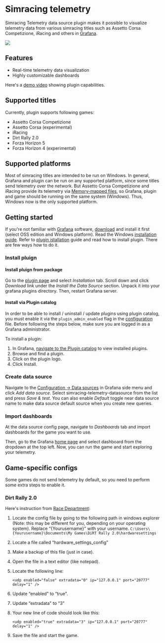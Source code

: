 # Simracing telemetry

Simracing Telemetry data source plugin makes it possible to visualize telemetry
data from various simracing titles such as Assetto Corsa Competizione, iRacing 
and others in [Grafana](https://grafana.com/).

<img src="https://user-images.githubusercontent.com/4932851/166692176-6867ccf4-1726-438e-ba52-783696f412b1.png" />

## Features

- Real-time telemetry data visualization
- Highly customizable dashboards

Here's a [demo video](https://vimeo.com/571685229) showing plugin capabilities.

## Supported titles

Currently, plugin supports following games:

- Assetto Corsa Competizione
- Assetto Corsa (experimental)
- iRacing
- Dirt Rally 2.0
- Forza Horizon 5
- Forza Horizon 4 (experimental)

## Supported platforms

Most of simracing titles are intended to be run on Windows. In general, 
Grafana and plugin can be run on any supported platform, since some titles
send telemetry over the network. But Assetto Corsa Competizione and iRacing
provide its telemetry via [Memory-mapped files](https://docs.microsoft.com/en-us/dotnet/standard/io/memory-mapped-files),
so Grafana, plugin and game should be running on the same system (Windows).
Thus, Windows now is the only supported platform.

## Getting started

If you're not familiar with [Grafana](https://grafana.com/) software, [download](https://grafana.com/grafana/download?edition=oss&platform=windows)
and install it first (select OSS edition and Windows platform). Read the Windows [installation guide](https://grafana.com/docs/grafana/latest/installation/windows/).
Refer to [plugin istallation](https://grafana.com/docs/grafana/latest/plugins/installation/) guide and
read how to install plugin. There are few ways how to do it.

### Install pluign

#### Install pluign from package
Go to the [plugin page](https://grafana.com/grafana/plugins/grafana-simracing-telemetry-datasource/)
and select _Installation_ tab. Scroll down and click _Download_ link under the _Install the Data Source_ section.
Unpack it into your grafana plugins directory. Then, restart Grafana server.

#### Install via Plugin catalog
In order to be able to install / uninstall / update plugins using plugin catalog, 
you must enable it via the `plugin_admin_enabled` flag in the [configuration](https://grafana.com/docs/grafana/latest/administration/configuration/#plugin_admin_enabled) file. 
Before following the steps below, make sure you are logged in as a Grafana administrator.

To install a plugin:

1. In Grafana, [navigate to the Plugin catalog](https://grafana.com/docs/grafana/latest/plugins/catalog/#plugin-catalog-entry) to view installed plugins.
2. Browse and find a plugin.
3. Click on the plugin logo.
4. Click Install.

### Create data source

Navigate to the [Configuration -> Data sources](http://localhost:3000/datasources) in Grafana
side menu and click _Add data source_. Select simracing-telemetry-datasource from the list 
and press _Save & test_. You can also enable _Default_ toggle near data source name
to make data source default source when you create new queries.

### Import dashboards

At the data source config page, navigate to _Dashboards_ tab and import
dashboards for the game you want to use.

Then, go to the Grafana [home page](http://localhost:3000/) and select dashboard 
from the dropdown at the top left. Now, you can run the game and start exploring your telemetry.

## Game-specific configs

Some games do not send telemetry by default, so you need to perform some
extra steps to enable it.

### Dirt Rally 2.0

Here's instruction from [Race Department](https://www.racedepartment.com/downloads/dirt-rally-2-0-dashboard-telemetry-tool.26703/): 

1. Locate the config file by going to the following path in windows explorer (Note: this may be different for you, depending on your operating system). Replace “{Yourusername}" with your username.
   `C:\Users\{Yourusername}\Documents\My Games\DiRT Rally 2.0\hardwaresettings`
2. Locate a file called “hardware_settings_config"
3. Make a backup of this file (just in case).
4. Open the file in a text editor (like notepad).
5. Locate the following line:

   `<udp enabled="false" extradata="0" ip="127.0.0.1" port="20777" delay="1" />`
6. Update “enabled" to “true".
7. Update “extradata" to “3"
8. Your new line of code should look like this:

   `<udp enabled="true" extradata="3" ip="127.0.0.1" port="20777" delay="1" />`
9. Save the file and start the game.
